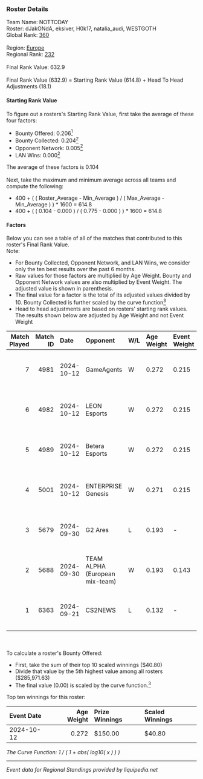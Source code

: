 ### Roster Details<br />
Team Name: NOTTODAY<br />
Roster: dJakONdA, eksiver, H0k17, natalia_audi, WESTGOTH<br />
Global Rank: [360](../../standings_global_2025_02_28.md)<br />
<br />
Region: [Europe]( ../../standings_europe_2025_02_28.md)<br />
Regional Rank: [232]( ../../standings_europe_2025_02_28.md)<br />
<br />
Final Rank Value:  632.9<br />
<br />
Final Rank Value (632.9) = Starting Rank Value (614.8) + Head To Head Adjustments (18.1)<br />

#### Starting Rank Value<br />
To figure out a rosters's Starting Rank Value, first take the average of these four factors:<br />
- Bounty Offered: 0.206[<sup>1</sup>](#table2)
- Bounty Collected: 0.204[<sup>2</sup>](#table1)
- Opponent Network: 0.005[<sup>2</sup>](#table1)
- LAN Wins: 0.000[<sup>2</sup>](#table1)

The average of these factors is 0.104<br />
<br />
Next, take the maximum and minimum average across all teams and compute the following:<br />
- 400 + ( ( Roster_Average - Min_Average ) / ( Max_Average - Min_Average ) ) * 1600 = 614.8
- 400 + ( ( 0.104 - 0.000 ) / ( 0.775 - 0.000 ) ) * 1600 = 614.8


#### Factors<br />
Below you can see a table of all of the matches that contributed to this roster's Final Rank Value.<br />
Note:<br />

- For Bounty Collected, Opponent Network, and LAN Wins, we consider only the ten best results over the past 6 months.
- Raw values for those factors are multiplied by Age Weight. Bounty and Opponent Network values are also multiplied by Event Weight. The adjusted value is shown in parenthesis.
- The final value for a factor is the total of its adjusted values divided by 10. Bounty Collected is further scaled by the curve function[<sup>3</sup>](#curveFunction)
- Head to head adjustments are based on rosters' starting rank values. The results shown below are adjusted by Age Weight and not Event Weight
<span id="table1"></span><br />


| Match Played | Match ID | Date       | Opponent                       | W/L | Age Weight | Event Weight | Bounty Collected | Opponent Network | LAN Wins  | H2H Adj. | Roster                                              |
| -: | -: | :- | :- | :- | :- | :- | :- | :- | :- | -: | :- |
|            7 |     4981 | 2024-10-12 | GameAgents                     | W   | 0.272      | 0.215        | 0.000 (0.000)    | 0.107 (0.006)    | 0 (0.000) |     4.36 | dJakONdA, eksiver, H0k17, natalia_audi, WESTGOTH    |
|            6 |     4982 | 2024-10-12 | LEON Esports                   | W   | 0.272      | 0.215        | 0.012 (0.001)    | 0.297 (0.017)    | 0 (0.000) |     6.25 | dJakONdA, eksiver, H0k17, natalia_audi, WESTGOTH    |
|            5 |     4989 | 2024-10-12 | Betera Esports                 | W   | 0.272      | 0.215        | 0.008 (0.000)    | 0.323 (0.019)    | 0 (0.000) |     5.90 | dJakONdA, eksiver, H0k17, natalia_audi, WESTGOTH    |
|            4 |     5001 | 2024-10-12 | ENTERPRISE Genesis             | W   | 0.271      | 0.215        | 0.002 (0.000)    | 0.193 (0.011)    | 0 (0.000) |     4.79 | dJakONdA, eksiver, H0k17, natalia_audi, WESTGOTH    |
|            3 |     5679 | 2024-09-30 | G2 Ares                        | L   | 0.193      | -            | -                | -                | -         |    -2.24 | drawreality, eksiver, H0k17, natalia_audi, WESTGOTH |
|            2 |     5688 | 2024-09-30 | TEAM ALPHA (European mix-team) | W   | 0.193      | 0.143        | 0.000 (0.000)    | 0.000 (0.000)    | 0 (0.000) |     1.41 | drawreality, eksiver, H0k17, natalia_audi, WESTGOTH |
|            1 |     6363 | 2024-09-21 | CS2NEWS                        | L   | 0.132      | -            | -                | -                | -         |    -2.41 | drawreality, eksiver, H0k17, natalia_audi, WESTGOTH |

<br />
<span id="table2"></span><br />
To calculate a roster's Bounty Offered:<br />

- First, take the sum of their top 10 scaled winnings ($40.80)
- Divide that value by the 5th highest value among all rosters ($285,971.63)
- The final value (0.00) is scaled by the curve function.[<sup>3</sup>](#curveFunction)

Top ten winnings for this roster:<br />

| Event Date | Age Weight | Prize Winnings | Scaled Winnings |
| :- | -: | :- | :- |
| 2024-10-12 |      0.272 | $150.00        | $40.80          |


<span id="curveFunction"></span>_The Curve Function: 1 / ( 1 + abs( log10( x ) ) )_<br />

---
_Event data for Regional Standings provided by liquipedia.net_<br />
